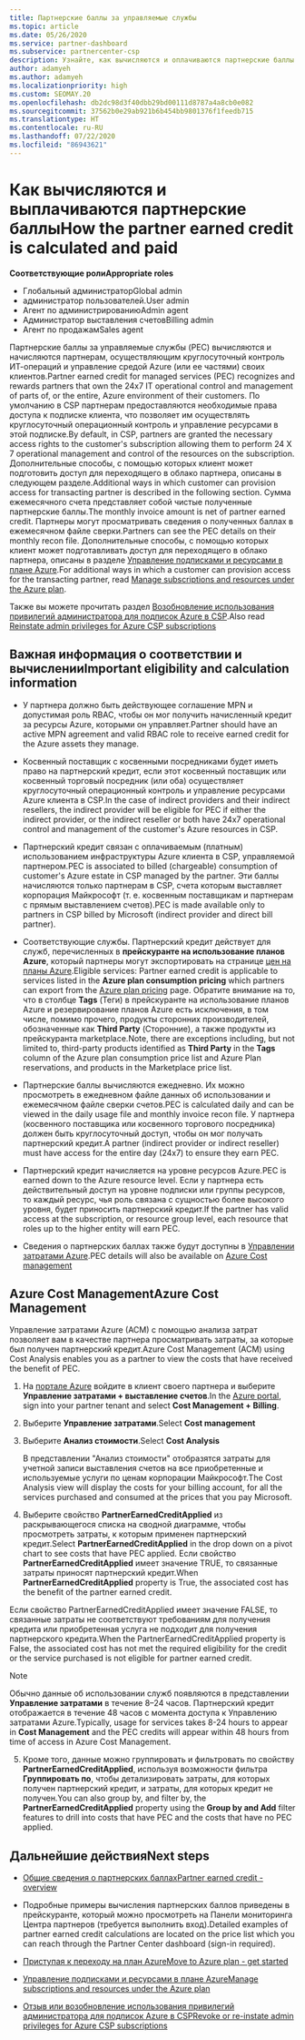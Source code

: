 ```yaml
---
title: Партнерские баллы за управляемые службы
ms.topic: article
ms.date: 05/26/2020
ms.service: partner-dashboard
ms.subservice: partnercenter-csp
description: Узнайте, как вычисляются и оплачиваются партнерские баллы (PEC) за управляемые службы для партнеров Майкрософт и как узнать, соответствуете ли вы требованиям для их получения.
author: adamyeh
ms.author: adamyeh
ms.localizationpriority: high
ms.custom: SEOMAY.20
ms.openlocfilehash: db2dc98d3f40dbb29bd00111d8787a4a8cb0e082
ms.sourcegitcommit: 37562b0e29ab921b6b454bb9801376f1feedb715
ms.translationtype: HT
ms.contentlocale: ru-RU
ms.lasthandoff: 07/22/2020
ms.locfileid: "86943621"
---
```

# <a name="how-the-partner-earned-credit-is-calculated-and-paid"></a><span data-ttu-id="a376e-103">Как вычисляются и выплачиваются партнерские баллы</span><span class="sxs-lookup"><span data-stu-id="a376e-103">How the partner earned credit is calculated and paid</span></span>

<span data-ttu-id="a376e-104">**Соответствующие роли**</span><span class="sxs-lookup"><span data-stu-id="a376e-104">**Appropriate roles**</span></span>

- <span data-ttu-id="a376e-105">Глобальный администратор</span><span class="sxs-lookup"><span data-stu-id="a376e-105">Global admin</span></span>
- <span data-ttu-id="a376e-106">администратор пользователей.</span><span class="sxs-lookup"><span data-stu-id="a376e-106">User admin</span></span>
- <span data-ttu-id="a376e-107">Агент по администрированию</span><span class="sxs-lookup"><span data-stu-id="a376e-107">Admin agent</span></span>
- <span data-ttu-id="a376e-108">Администратор выставления счетов</span><span class="sxs-lookup"><span data-stu-id="a376e-108">Billing admin</span></span>
- <span data-ttu-id="a376e-109">Агент по продажам</span><span class="sxs-lookup"><span data-stu-id="a376e-109">Sales agent</span></span>

<span data-ttu-id="a376e-110">Партнерские баллы за управляемые службы (PEC) вычисляются и начисляются партнерам, осуществляющим круглосуточный контроль ИТ-операций и управление средой Azure (или ее частями) своих клиентов.</span><span class="sxs-lookup"><span data-stu-id="a376e-110">Partner earned credit for managed services (PEC) recognizes and rewards partners that own the 24x7 IT operational control and management of parts of, or the entire, Azure environment of their customers.</span></span> <span data-ttu-id="a376e-111">По умолчанию в CSP партнерам предоставляются необходимые права доступа к подписке клиента, что позволяет им осуществлять круглосуточный операционный контроль и управление ресурсами в этой подписке.</span><span class="sxs-lookup"><span data-stu-id="a376e-111">By default, in CSP, partners are granted the necessary access rights to the customer's subscription allowing them to perform 24 X 7 operational management and control of the resources on the subscription.</span></span> <span data-ttu-id="a376e-112">Дополнительные способы, с помощью которых клиент может подготовить доступ для переходящего в облако партнера, описаны в следующем разделе.</span><span class="sxs-lookup"><span data-stu-id="a376e-112">Additional ways in which customer can provision access for transacting partner is described in the following section.</span></span> <span data-ttu-id="a376e-113">Сумма ежемесячного счета представляет собой чистые полученные партнерские баллы.</span><span class="sxs-lookup"><span data-stu-id="a376e-113">The monthly invoice amount is net of partner earned credit.</span></span> <span data-ttu-id="a376e-114">Партнеры могут просматривать сведения о полученных баллах в ежемесячном файле сверки.</span><span class="sxs-lookup"><span data-stu-id="a376e-114">Partners can see the PEC details on their monthly recon file.</span></span> <span data-ttu-id="a376e-115">Дополнительные способы, с помощью которых клиент может подготавливать доступ для переходящего в облако партнера, описаны в разделе [Управление подписками и ресурсами в плане Azure](azure-plan-manage.md).</span><span class="sxs-lookup"><span data-stu-id="a376e-115">For additional ways in which a customer can provision access for the transacting partner, read [Manage subscriptions and resources under the Azure plan](azure-plan-manage.md).</span></span>

<span data-ttu-id="a376e-116">Также вы можете прочитать раздел [Возобновление использования привилегий администратора для подписок Azure в CSP](revoke-reinstate-csp.md).</span><span class="sxs-lookup"><span data-stu-id="a376e-116">Also read [Reinstate admin privileges for Azure CSP subscriptions](revoke-reinstate-csp.md)</span></span>

## <a name="important-eligibility-and-calculation-information"></a><span data-ttu-id="a376e-117">Важная информация о соответствии и вычислении</span><span class="sxs-lookup"><span data-stu-id="a376e-117">Important eligibility and calculation information</span></span>

- <span data-ttu-id="a376e-118">У партнера должно быть действующее соглашение MPN и допустимая роль RBAC, чтобы он мог получить начисленный кредит за ресурсы Azure, которыми он управляет.</span><span class="sxs-lookup"><span data-stu-id="a376e-118">Partner should have an active MPN agreement and valid RBAC role to receive earned credit for the Azure assets they manage.</span></span> 

- <span data-ttu-id="a376e-119">Косвенный поставщик с косвенными посредниками будет иметь право на партнерский кредит, если этот косвенный поставщик или косвенный торговый посредник (или оба) осуществляет круглосуточный операционный контроль и управление ресурсами Azure клиента в CSP.</span><span class="sxs-lookup"><span data-stu-id="a376e-119">In the case of indirect providers and their indirect resellers, the indirect provider will be eligible for PEC if either the indirect provider, or the indirect reseller or both have 24x7 operational control and management of the customer's Azure resources in CSP.</span></span>

- <span data-ttu-id="a376e-120">Партнерский кредит связан с оплачиваемым (платным) использованием инфраструктуры Azure клиента в CSP, управляемой партнером.</span><span class="sxs-lookup"><span data-stu-id="a376e-120">PEC is associated to billed (chargeable) consumption of customer's Azure estate in CSP managed by the partner.</span></span> <span data-ttu-id="a376e-121">Эти баллы начисляются только партнерам в CSP, счета которым выставляет корпорация Майкрософт (т. е. косвенным поставщикам и партнерам с прямым выставлением счетов).</span><span class="sxs-lookup"><span data-stu-id="a376e-121">PEC is made available only to partners in CSP billed by Microsoft (indirect provider and direct bill partner).</span></span> 

- <span data-ttu-id="a376e-122">Соответствующие службы. Партнерский кредит действует для служб, перечисленных в **прейскуранте на использование планов Azure**, который партнеры могут экспортировать на странице [цен на планы Azure](https://partner.microsoft.com/commerce/sales).</span><span class="sxs-lookup"><span data-stu-id="a376e-122">Eligible services: Partner earned credit is applicable to services listed in the **Azure plan consumption pricing** which partners can export from the [Azure plan pricing](https://partner.microsoft.com/commerce/sales) page.</span></span> <span data-ttu-id="a376e-123">Обратите внимание на то, что в столбце **Tags** (Теги) в прейскуранте на использование планов Azure и резервирование планов Azure есть исключения, в том числе, помимо прочего, продукты сторонних производителей, обозначенные как **Third Party** (Сторонние), а также продукты из прейскуранта marketplace.</span><span class="sxs-lookup"><span data-stu-id="a376e-123">Note, there are exceptions including, but not limited to, third-party products identified as **Third Party** in  the **Tags** column of the Azure plan consumption price list and Azure Plan reservations, and products in the Marketplace price list.</span></span>

- <span data-ttu-id="a376e-124">Партнерские баллы вычисляются ежедневно. Их можно просмотреть в ежедневном файле данных об использовании и ежемесячном файле сверки счетов.</span><span class="sxs-lookup"><span data-stu-id="a376e-124">PEC is calculated daily and can be viewed in the daily usage file and monthly invoice recon file.</span></span> <span data-ttu-id="a376e-125">У партнера (косвенного поставщика или косвенного торгового посредника) должен быть круглосуточный доступ, чтобы он мог получать партнерский кредит.</span><span class="sxs-lookup"><span data-stu-id="a376e-125">A partner (indirect provider or indirect reseller) must have access for the entire day (24x7) to ensure they earn PEC.</span></span>  

- <span data-ttu-id="a376e-126">Партнерский кредит начисляется на уровне ресурсов Azure.</span><span class="sxs-lookup"><span data-stu-id="a376e-126">PEC is earned down to the Azure resource level.</span></span> <span data-ttu-id="a376e-127">Если у партнера есть действительный доступ на уровне подписки или группы ресурсов, то каждый ресурс, чья роль связана с сущностью более высокого уровня, будет приносить партнерский кредит.</span><span class="sxs-lookup"><span data-stu-id="a376e-127">If the partner has valid access at the subscription, or resource group level, each resource that roles up to the higher entity will earn PEC.</span></span>  

- <span data-ttu-id="a376e-128">Сведения о партнерских баллах также будут доступны в [Управлении затратами Azure](https://go.microsoft.com/fwlink/?linkid=2106482).</span><span class="sxs-lookup"><span data-stu-id="a376e-128">PEC details will also be available on [Azure Cost management](https://go.microsoft.com/fwlink/?linkid=2106482)</span></span>

## <a name="azure-cost-management"></a><span data-ttu-id="a376e-129">Azure Cost Management</span><span class="sxs-lookup"><span data-stu-id="a376e-129">Azure Cost Management</span></span>

<span data-ttu-id="a376e-130">Управление затратами Azure (ACM) с помощью анализа затрат позволяет вам в качестве партнера просматривать затраты, за которые был получен партнерский кредит.</span><span class="sxs-lookup"><span data-stu-id="a376e-130">Azure Cost Management (ACM) using Cost Analysis enables you as a partner to view the costs that have received the benefit of PEC.</span></span>  

1. <span data-ttu-id="a376e-131">На [портале Azure](https://portal.azure.com) войдите в клиент своего партнера и выберите **Управление затратами + выставление счетов**.</span><span class="sxs-lookup"><span data-stu-id="a376e-131">In the [Azure portal](https://portal.azure.com), sign into your partner tenant and select **Cost Management + Billing**.</span></span>

2. <span data-ttu-id="a376e-132">Выберите **Управление затратами**.</span><span class="sxs-lookup"><span data-stu-id="a376e-132">Select **Cost management**</span></span>

3. <span data-ttu-id="a376e-133">Выберите **Анализ стоимости**.</span><span class="sxs-lookup"><span data-stu-id="a376e-133">Select **Cost Analysis**</span></span>

   <span data-ttu-id="a376e-134">В представлении "Анализ стоимости" отобразятся затраты для учетной записи выставления счетов на все приобретенные и используемые услуги по ценам корпорации Майкрософт.</span><span class="sxs-lookup"><span data-stu-id="a376e-134">The Cost Analysis view will display the costs for your billing account, for all the services purchased and consumed at the prices that you pay Microsoft.</span></span>

4. <span data-ttu-id="a376e-135">Выберите свойство **PartnerEarnedCreditApplied** из раскрывающегося списка на сводной диаграмме, чтобы просмотреть затраты, к которым применен партнерский кредит.</span><span class="sxs-lookup"><span data-stu-id="a376e-135">Select **PartnerEarnedCreditApplied** in the drop down on a pivot chart to see costs that have PEC applied.</span></span> <span data-ttu-id="a376e-136">Если свойство **PartnerEarnedCreditApplied** имеет значение TRUE, то связанные затраты приносят партнерский кредит.</span><span class="sxs-lookup"><span data-stu-id="a376e-136">When **PartnerEarnedCreditApplied** property is True, the associated cost has the benefit of the partner earned credit.</span></span> 

<span data-ttu-id="a376e-137">Если свойство PartnerEarnedCreditApplied имеет значение FALSE, то связанные затраты не соответствуют требованиям для получения кредита или приобретенная услуга не подходит для получения партнерского кредита.</span><span class="sxs-lookup"><span data-stu-id="a376e-137">When the PartnerEarnedCreditApplied property is False, the associated cost has not met the required eligibility for the credit or the service purchased is not eligible for partner earned credit.</span></span>

>[!NOTE] 
><span data-ttu-id="a376e-138">Обычно данные об использовании служб появляются в представлении **Управление затратами** в течение 8–24 часов. Партнерский кредит отображается в течение 48 часов с момента доступа к Управлению затратами Azure.</span><span class="sxs-lookup"><span data-stu-id="a376e-138">Typically, usage for services takes 8-24 hours to appear in **Cost Management** and the PEC credits will appear within 48 hours from time of access in Azure Cost Management.</span></span>

5. <span data-ttu-id="a376e-139">Кроме того, данные можно группировать и фильтровать по свойству **PartnerEarnedCreditApplied**, используя возможности фильтра **Группировать по**, чтобы детализировать затраты, для которых получен партнерский кредит, и затраты, для которых кредит не получен.</span><span class="sxs-lookup"><span data-stu-id="a376e-139">You can also group by, and filter by, the **PartnerEarnedCreditApplied** property using the **Group by and Add** filter features to drill into costs that have PEC and the costs that have no PEC applied.</span></span>

## <a name="next-steps"></a><span data-ttu-id="a376e-140">Дальнейшие действия</span><span class="sxs-lookup"><span data-stu-id="a376e-140">Next steps</span></span>

- [<span data-ttu-id="a376e-141">Общие сведения о партнерских баллах</span><span class="sxs-lookup"><span data-stu-id="a376e-141">Partner earned credit - overview</span></span>](partner-earned-credit.md)

- <span data-ttu-id="a376e-142">Подробные примеры вычисления партнерских баллов приведены в прейскуранте, который можно просмотреть на Панели мониторинга Центра партнеров (требуется выполнить вход).</span><span class="sxs-lookup"><span data-stu-id="a376e-142">Detailed examples of partner earned credit calculations are located on the price list which you can reach through the Partner Center dashboard (sign-in required).</span></span>

- [<span data-ttu-id="a376e-143">Приступая к переходу на план Azure</span><span class="sxs-lookup"><span data-stu-id="a376e-143">Move to Azure plan - get started</span></span>](azure-plan-get-started.md)

- [<span data-ttu-id="a376e-144">Управление подписками и ресурсами в плане Azure</span><span class="sxs-lookup"><span data-stu-id="a376e-144">Manage subscriptions and resources under the Azure plan</span></span>](azure-plan-manage.md)

- [<span data-ttu-id="a376e-145">Отзыв или возобновление использования привилегий администратора для подписок Azure в CSP</span><span class="sxs-lookup"><span data-stu-id="a376e-145">Revoke or re-instate admin privileges for Azure CSP subscriptions  </span></span>](revoke-reinstate-csp.md)

